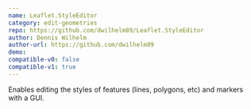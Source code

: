 ```yaml
---
name: Leaflet.StyleEditor
category: edit-geometries
repo: https://github.com/dwilhelm89/Leaflet.StyleEditor
author: Dennis Wilhelm
author-url: https://github.com/dwilhelm89
demo: 
compatible-v0: false
compatible-v1: true
---
```


Enables editing the styles of features (lines, polygons, etc) and markers with a GUI.
